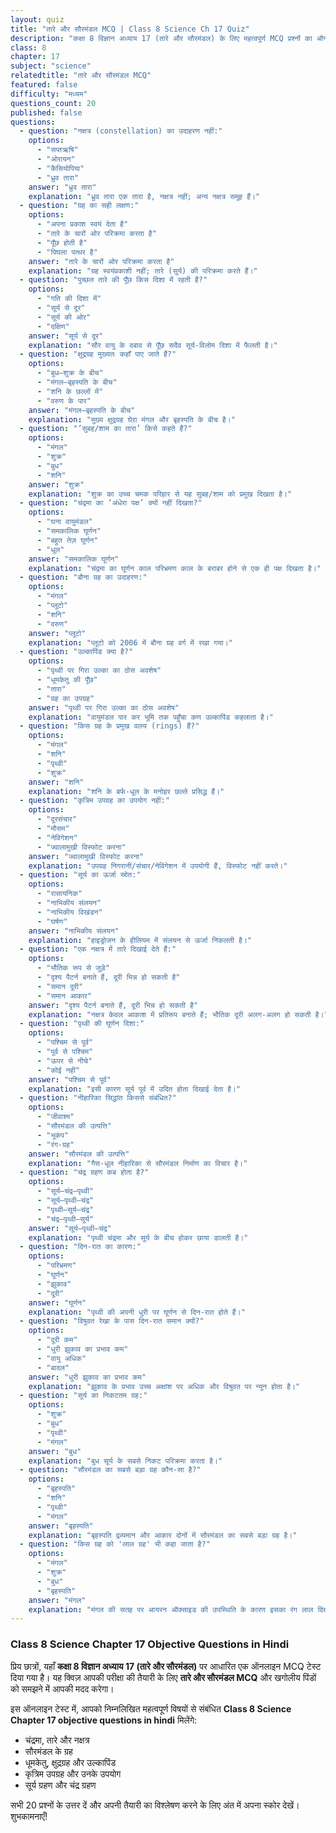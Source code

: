 ```yaml
---
layout: quiz
title: "तारे और सौरमंडल MCQ | Class 8 Science Ch 17 Quiz"
description: "कक्षा 8 विज्ञान अध्याय 17 (तारे और सौरमंडल) के लिए महत्वपूर्ण MCQ प्रश्नों का ऑनलाइन टेस्ट।"
class: 8
chapter: 17
subject: "science"
relatedtitle: "तारे और सौरमंडल MCQ"
featured: false
difficulty: "मध्यम"
questions_count: 20
published: false 
questions:
  - question: "नक्षत्र (constellation) का उदाहरण नहीं:"
    options:
      - "सप्तऋषि"
      - "ओरायन"
      - "कैसियोपिया"
      - "ध्रुव तारा"
    answer: "ध्रुव तारा"
    explanation: "ध्रुव तारा एक तारा है, नक्षत्र नहीं; अन्य नक्षत्र समूह हैं।"
  - question: "ग्रह का सही लक्षण:"
    options:
      - "अपना प्रकाश स्वयं देता है"
      - "तारे के चारों ओर परिक्रमा करता है"
      - "पूँछ होती है"
      - "पिघला पत्थर है"
    answer: "तारे के चारों ओर परिक्रमा करता है"
    explanation: "ग्रह स्वयंप्रकाशी नहीं; तारे (सूर्य) की परिक्रमा करते हैं।"
  - question: "पुच्छल तारे की पूँछ किस दिशा में रहती है?"
    options:
      - "गति की दिशा में"
      - "सूर्य से दूर"
      - "सूर्य की ओर"
      - "दक्षिण"
    answer: "सूर्य से दूर"
    explanation: "सौर वायु के दबाव से पूँछ सदैव सूर्य-विलोम दिशा में फैलती है।"
  - question: "क्षुद्रग्रह मुख्यतः कहाँ पाए जाते हैं?"
    options:
      - "बुध–शुक्र के बीच"
      - "मंगल–बृहस्पति के बीच"
      - "शनि के छल्लों में"
      - "वरुण के पार"
    answer: "मंगल–बृहस्पति के बीच"
    explanation: "मुख्य क्षुद्रग्रह घेऱा मंगल और बृहस्पति के बीच है।"
  - question: "‘सुबह/शाम का तारा’ किसे कहते हैं?"
    options:
      - "मंगल"
      - "शुक्र"
      - "बुध"
      - "शनि"
    answer: "शुक्र"
    explanation: "शुक्र का उच्च चमक परिहार से यह सुबह/शाम को प्रमुख दिखता है।"
  - question: "चंद्रमा का ‘अंधेरा पक्ष’ क्यों नहीं दिखता?"
    options:
      - "घना वायुमंडल"
      - "समकालिक घूर्णन"
      - "बहुत तेज़ घूर्णन"
      - "धूल"
    answer: "समकालिक घूर्णन"
    explanation: "चंद्रमा का घूर्णन काल परिभ्रमण काल के बराबर होने से एक ही पक्ष दिखता है।"
  - question: "बौना ग्रह का उदाहरण:"
    options:
      - "मंगल"
      - "प्लूटो"
      - "शनि"
      - "वरुण"
    answer: "प्लूटो"
    explanation: "प्लूटो को 2006 में बौना ग्रह वर्ग में रखा गया।"
  - question: "उल्कापिंड क्या है?"
    options:
      - "पृथ्वी पर गिरा उल्का का ठोस अवशेष"
      - "धूमकेतु की पूँछ"
      - "तारा"
      - "ग्रह का उपग्रह"
    answer: "पृथ्वी पर गिरा उल्का का ठोस अवशेष"
    explanation: "वायुमंडल पार कर भूमि तक पहुँचा कण उल्कापिंड कहलाता है।"
  - question: "किस ग्रह के प्रमुख वलय (rings) हैं?"
    options:
      - "मंगल"
      - "शनि"
      - "पृथ्वी"
      - "शुक्र"
    answer: "शनि"
    explanation: "शनि के बर्फ-धूल के मनोहर छल्ले प्रसिद्ध हैं।"
  - question: "कृत्रिम उपग्रह का उपयोग नहीं:"
    options:
      - "दूरसंचार"
      - "मौसम"
      - "नेविगेशन"
      - "ज्वालामुखी विस्फोट करना"
    answer: "ज्वालामुखी विस्फोट करना"
    explanation: "उपग्रह निगरानी/संचार/नेविगेशन में उपयोगी हैं, विस्फोट नहीं करते।"
  - question: "सूर्य का ऊर्जा स्रोत:"
    options:
      - "रासायनिक"
      - "नाभिकीय संलयन"
      - "नाभिकीय विखंडन"
      - "घर्षण"
    answer: "नाभिकीय संलयन"
    explanation: "हाइड्रोजन के हीलियम में संलयन से ऊर्जा निकलती है।"
  - question: "एक नक्षत्र में तारे दिखाई देते हैं:"
    options:
      - "भौतिक रूप से जुड़े"
      - "दृश्य पैटर्न बनाते हैं, दूरी भिन्न हो सकती है"
      - "समान दूरी"
      - "समान आकार"
    answer: "दृश्य पैटर्न बनाते हैं, दूरी भिन्न हो सकती है"
    explanation: "नक्षत्र केवल आकाश में प्रतिरूप बनाते हैं; भौतिक दूरी अलग-अलग हो सकती है।"
  - question: "पृथ्वी की घूर्णन दिशा:"
    options:
      - "पश्चिम से पूर्व"
      - "पूर्व से पश्चिम"
      - "ऊपर से नीचे"
      - "कोई नहीं"
    answer: "पश्चिम से पूर्व"
    explanation: "इसी कारण सूर्य पूर्व में उदित होता दिखाई देता है।"
  - question: "नीहारिका सिद्धांत किससे संबंधित?"
    options:
      - "जीवाश्म"
      - "सौरमंडल की उत्पत्ति"
      - "भूकंप"
      - "रंग-ग्रह"
    answer: "सौरमंडल की उत्पत्ति"
    explanation: "गैस-धूल नीहारिका से सौरमंडल निर्माण का विचार है।"
  - question: "चंद्र ग्रहण कब होता है?"
    options:
      - "सूर्य–चंद्र–पृथ्वी"
      - "सूर्य–पृथ्वी–चंद्र"
      - "पृथ्वी–सूर्य–चंद्र"
      - "चंद्र–पृथ्वी–सूर्य"
    answer: "सूर्य–पृथ्वी–चंद्र"
    explanation: "पृथ्वी चंद्रमा और सूर्य के बीच होकर छाया डालती है।"
  - question: "दिन-रात का कारण:"
    options:
      - "परिभ्रमण"
      - "घूर्णन"
      - "झुकाव"
      - "दूरी"
    answer: "घूर्णन"
    explanation: "पृथ्वी की अपनी धुरी पर घूर्णन से दिन-रात होते हैं।"
  - question: "विषुवत रेखा के पास दिन-रात समान क्यों?"
    options:
      - "दूरी कम"
      - "धुरी झुकाव का प्रभाव कम"
      - "वायु अधिक"
      - "बादल"
    answer: "धुरी झुकाव का प्रभाव कम"
    explanation: "झुकाव के प्रभाव उच्च अक्षांश पर अधिक और विषुवत पर न्यून होता है।"
  - question: "सूर्य का निकटतम ग्रह:"
    options:
      - "शुक्र"
      - "बुध"
      - "पृथ्वी"
      - "मंगल"
    answer: "बुध"
    explanation: "बुध सूर्य के सबसे निकट परिक्रमा करता है।"
  - question: "सौरमंडल का सबसे बड़ा ग्रह कौन-सा है?"
    options:
      - "बृहस्पति"
      - "शनि"
      - "पृथ्वी"
      - "मंगल"
    answer: "बृहस्पति"
    explanation: "बृहस्पति द्रव्यमान और आकार दोनों में सौरमंडल का सबसे बड़ा ग्रह है।"
  - question: "किस ग्रह को 'लाल ग्रह' भी कहा जाता है?"
    options:
      - "मंगल"
      - "शुक्र"
      - "बुध"
      - "बृहस्पति"
    answer: "मंगल"
    explanation: "मंगल की सतह पर आयरन ऑक्साइड की उपस्थिति के कारण इसका रंग लाल दिखाई देता है।"
---
```


### Class 8 Science Chapter 17 Objective Questions in Hindi

प्रिय छात्रों, यहाँ **कक्षा 8 विज्ञान अध्याय 17 (तारे और सौरमंडल)** पर आधारित एक ऑनलाइन MCQ टेस्ट दिया गया है। यह क्विज़ आपकी परीक्षा की तैयारी के लिए **तारे और सौरमंडल MCQ** और खगोलीय पिंडों को समझने में आपकी मदद करेगा।

इस ऑनलाइन टेस्ट में, आपको निम्नलिखित महत्वपूर्ण विषयों से संबंधित **Class 8 Science Chapter 17 objective questions in hindi** मिलेंगे:
- चंद्रमा, तारे और नक्षत्र
- सौरमंडल के ग्रह
- धूमकेतु, क्षुद्रग्रह और उल्कापिंड
- कृत्रिम उपग्रह और उनके उपयोग
- सूर्य ग्रहण और चंद्र ग्रहण

सभी 20 प्रश्नों के उत्तर दें और अपनी तैयारी का विश्लेषण करने के लिए अंत में अपना स्कोर देखें। शुभकामनाएँ!